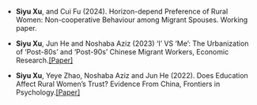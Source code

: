 - <strong>Siyu Xu</strong>, and Cui Fu (2024). Horizon-depend Preference of Rural Women: Non-cooperative Behaviour among Migrant Spouses. Working paper.

- <strong>Siyu Xu</strong>, Jun He and Noshaba Aziz (2023) ‘I’ VS ‘Me’: The Urbanization of ‘Post-80s’ and ‘Post-90s’ Chinese Migrant Workers, Economic Research.[[Paper]](https://doi.org/10.1080/1331677X.2023.2179514)

- <strong>Siyu Xu</strong>, Yeye Zhao, Noshaba Aziz and Jun He (2022). Does Education Affect Rural Women’s Trust? Evidence From China, Frontiers in Psychology.[[Paper]](https://doi.org/10.3389/fpsyg.2022.845110) 

